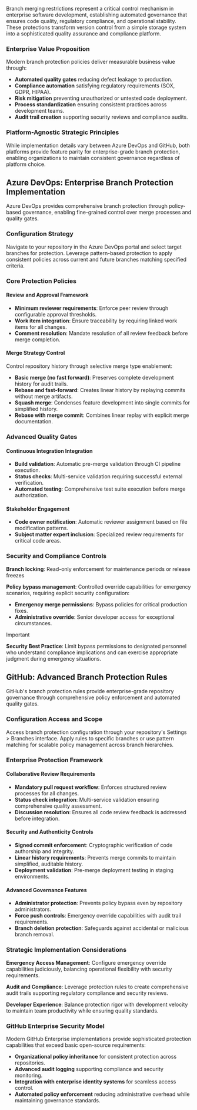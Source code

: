 Branch merging restrictions represent a critical control mechanism in enterprise software development, establishing automated governance that ensures code quality, regulatory compliance, and operational stability. These protections transform version control from a simple storage system into a sophisticated quality assurance and compliance platform.

### Enterprise Value Proposition

Modern branch protection policies deliver measurable business value through:

- **Automated quality gates** reducing defect leakage to production.
- **Compliance automation** satisfying regulatory requirements (SOX, GDPR, HIPAA).
- **Risk mitigation** preventing unauthorized or untested code deployment.
- **Process standardization** ensuring consistent practices across development teams.
- **Audit trail creation** supporting security reviews and compliance audits.

### Platform-Agnostic Strategic Principles

While implementation details vary between Azure DevOps and GitHub, both platforms provide feature parity for enterprise-grade branch protection, enabling organizations to maintain consistent governance regardless of platform choice.

## Azure DevOps: Enterprise Branch Protection Implementation

Azure DevOps provides comprehensive branch protection through policy-based governance, enabling fine-grained control over merge processes and quality gates.

### Configuration Strategy

Navigate to your repository in the Azure DevOps portal and select target branches for protection. Leverage pattern-based protection to apply consistent policies across current and future branches matching specified criteria.

### Core Protection Policies

#### Review and Approval Framework

- **Minimum reviewer requirements**: Enforce peer review through configurable approval thresholds.
- **Work item integration**: Ensure traceability by requiring linked work items for all changes.
- **Comment resolution**: Mandate resolution of all review feedback before merge completion.

#### Merge Strategy Control

Control repository history through selective merge type enablement:

- **Basic merge (no fast forward)**: Preserves complete development history for audit trails.
- **Rebase and fast-forward**: Creates linear history by replaying commits without merge artifacts.
- **Squash merge**: Condenses feature development into single commits for simplified history.
- **Rebase with merge commit**: Combines linear replay with explicit merge documentation.

### Advanced Quality Gates

#### Continuous Integration Integration

- **Build validation**: Automatic pre-merge validation through CI pipeline execution.
- **Status checks**: Multi-service validation requiring successful external verification.
- **Automated testing**: Comprehensive test suite execution before merge authorization.

#### Stakeholder Engagement

- **Code owner notification**: Automatic reviewer assignment based on file modification patterns.
- **Subject matter expert inclusion**: Specialized review requirements for critical code areas.

### Security and Compliance Controls

**Branch locking**: Read-only enforcement for maintenance periods or release freezes

**Policy bypass management**: Controlled override capabilities for emergency scenarios, requiring explicit security configuration:

- **Emergency merge permissions**: Bypass policies for critical production fixes.
- **Administrative override**: Senior developer access for exceptional circumstances.

> [!IMPORTANT] 
> **Security Best Practice**: Limit bypass permissions to designated personnel who understand compliance implications and can exercise appropriate judgment during emergency situations.

## GitHub: Advanced Branch Protection Rules

GitHub's branch protection rules provide enterprise-grade repository governance through comprehensive policy enforcement and automated quality gates.

### Configuration Access and Scope

Access branch protection configuration through your repository's Settings > Branches interface. Apply rules to specific branches or use pattern matching for scalable policy management across branch hierarchies.

### Enterprise Protection Framework

#### Collaborative Review Requirements

- **Mandatory pull request workflow**: Enforces structured review processes for all changes.
- **Status check integration**: Multi-service validation ensuring comprehensive quality assessment.
- **Discussion resolution**: Ensures all code review feedback is addressed before integration.

#### Security and Authenticity Controls

- **Signed commit enforcement**: Cryptographic verification of code authorship and integrity.
- **Linear history requirements**: Prevents merge commits to maintain simplified, auditable history.
- **Deployment validation**: Pre-merge deployment testing in staging environments.

#### Advanced Governance Features

- **Administrator protection**: Prevents policy bypass even by repository administrators.
- **Force push controls**: Emergency override capabilities with audit trail requirements.
- **Branch deletion protection**: Safeguards against accidental or malicious branch removal.

### Strategic Implementation Considerations

**Emergency Access Management**: Configure emergency override capabilities judiciously, balancing operational flexibility with security requirements.

**Audit and Compliance**: Leverage protection rules to create comprehensive audit trails supporting regulatory compliance and security reviews.

**Developer Experience**: Balance protection rigor with development velocity to maintain team productivity while ensuring quality standards.

### GitHub Enterprise Security Model

Modern GitHub Enterprise implementations provide sophisticated protection capabilities that exceed basic open-source requirements:

- **Organizational policy inheritance** for consistent protection across repositories.
- **Advanced audit logging** supporting compliance and security monitoring.
- **Integration with enterprise identity systems** for seamless access control.
- **Automated policy enforcement** reducing administrative overhead while maintaining governance standards.
